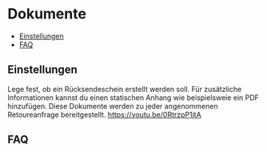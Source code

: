 # Dokumente

-   [Einstellungen](#settings)
-   [FAQ](#faq)

<a name="settings"></a>

## Einstellungen

Lege fest, ob ein Rücksendeschein erstellt werden soll. Für zusätzliche Informationen kannst du einen statischen Anhang wie beispielsweie ein PDF hinzufügen. Diese Dokumente werden zu jeder angenommenen Retoureanfrage bereitgestellt.
<a class="video">https://youtu.be/0RtrzpP1itA</a>

<a name="faq"></a>

## FAQ

<div class="faq-list">
<dl class="space-y-8">
<div>
<dt><h4></h4></dt>
<dd>
</dd>
</div>
</dl>

</div>
